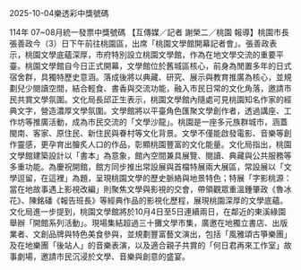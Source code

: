 
2025-10-04樂透彩中獎號碼

                                
114年 07~08月統一發票中獎號碼
                             【互傳媒／記者 謝榮二／桃園 報導】桃園市長張善政今（3）日下午前往桃園區，出席「桃園文學館開幕記者會」。張善政表示，桃園文學底蘊深厚，市府特別設立桃園文學館，作為在地文學交流的重要平臺。桃園文學館自今日正式開幕，文學館位於舊城區核心，前身為閒置多年的日式宿舍群，具獨特歷史意涵。落成後將以典藏、研究、展示與教育推廣為核心，並規劃兒少閱讀空間，結合輕食、書香與交流功能，融入市民日常的文化角落，邀請市民共賞文學氛圍。文化局長邱正生表示，桃園文學館內隨處可見桃園知名作家的經典文字，營造濃厚文學氛圍。文學館將以平臺角色匯聚文學創作者，透過講座、工作坊等推廣活動，成為市民交流的「文學沙龍」。桃園是一座多元族群城市，涵蓋閩南、客家、原住民、新住民與眷村等文化背景。文學不僅能啟發電影、音樂等創作靈感，更孕育出膾炙人口的作品，彰顯桃園豐富的文化能量。文化局指出，桃園文學館建築設計以「書本」為意象，館內空間兼具展覽、閱讀、典藏與公共服務等多重功能。為慶祝開館，館方同步推出常設展與首檔特展兩大展區，常設展以「文學逗留，在這裡」為題，呈現桃園文學的歷史脈絡與地景特色；特展「字影桃源：當在地故事遇上影視改編」則聚焦文學與影視的交會，帶領觀眾重溫鍾肇政《魯冰花》、陳銘磻《報告班長》等經典作品的影視化歷程，展現桃園深厚的文學底蘊。文化局進一步提到，桃園文學館將於10月4日至5日連續兩日，在鄰近的東溪綠園舉辦「開館系列活動」。現場集結超過三十攤文學市集，廣邀在地獨立書店、出版業者、文創品牌與特色美食參與，並規劃豐富藝文演出，包括「風雅頌古箏樂團」及在地樂團「後站人」的音樂表演，以及適合親子共賞的「何日君再來工作室」故事劇場，邀請市民沉浸於文學、音樂與創意的盛宴。